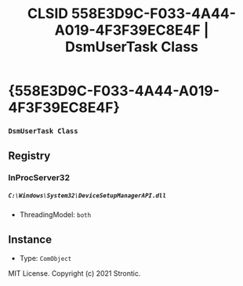 ﻿---
title: "CLSID 558E3D9C-F033-4A44-A019-4F3F39EC8E4F | DsmUserTask Class"
excerpt: What is COM-Object CLSID 558E3D9C-F033-4A44-A019-4F3F39EC8E4F?
---

# {558E3D9C-F033-4A44-A019-4F3F39EC8E4F}

### `DsmUserTask Class`

## Registry


### InProcServer32

##### `C:\Windows\System32\DeviceSetupManagerAPI.dll`
* ThreadingModel: `both`

## Instance

* Type: `ComObject`

MIT License. Copyright (c) 2021 Strontic.


